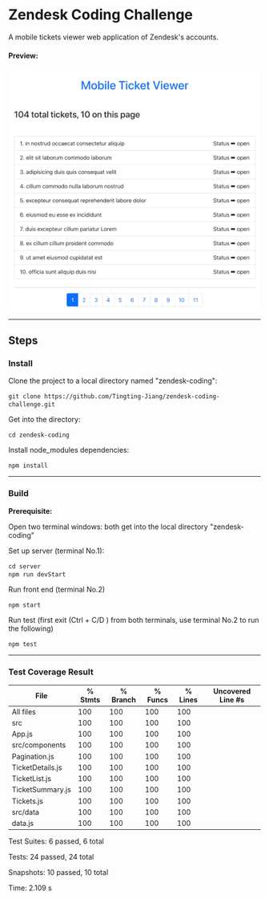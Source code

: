 # **Zendesk Coding Challenge**

A mobile tickets viewer web application of Zendesk's accounts.

#### Preview:

![](img_2.png)

[comment]: <> (![]&#40;img.png&#41;)

___

## **Steps**

### **Install**

Clone the project to a local directory named "zendesk-coding":
    
    git clone https://github.com/Tingting-Jiang/zendesk-coding-challenge.git
   
Get into the directory:

    cd zendesk-coding

Install node_modules dependencies:

    npm install

___

### **Build**

**Prerequisite:** 

Open two terminal windows: both get into the local directory "zendesk-coding"

Set up server (terminal No.1):

    cd server
    npm run devStart

Run front end (terminal No.2)

    npm start

Run test (first exit (Ctrl + C/D ) from both terminals, 
use terminal No.2 to run the following)

    npm test

---

### **Test Coverage Result**
File               | % Stmts | % Branch | % Funcs | % Lines | Uncovered Line #s 
-------------------|---------|----------|---------|---------|-------------------
All files          |     100 |      100 |     100 |     100 |                   
 src               |     100 |      100 |     100 |     100 |                   
  App.js           |     100 |      100 |     100 |     100 |                   
 src/components    |     100 |      100 |     100 |     100 |                   
  Pagination.js    |     100 |      100 |     100 |     100 |                   
  TicketDetails.js |     100 |      100 |     100 |     100 |                   
  TicketList.js    |     100 |      100 |     100 |     100 |                   
  TicketSummary.js |     100 |      100 |     100 |     100 |                   
  Tickets.js       |     100 |      100 |     100 |     100 |                   
 src/data          |     100 |      100 |     100 |     100 |                   
  data.js          |     100 |      100 |     100 |     100 |                   


Test Suites: 6 passed, 6 total

Tests:       24 passed, 24 total

Snapshots:   10 passed, 10 total

Time:        2.109 s
